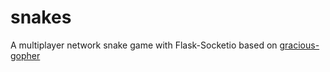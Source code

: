 # snakes
A multiplayer network snake game with Flask-Socketio based on [gracious-gopher](https://github.com/montreal91/gracious-gopher/blob/master/server.py)
